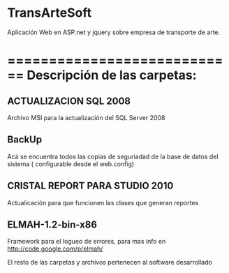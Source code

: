 TransArteSoft
=============

Aplicación Web en ASP.net y jquery sobre empresa de transporte de arte. 

============================
Descripción de las carpetas:
============================
ACTUALIZACION SQL 2008 
----------------------

Archivo MSI para la actualización del SQL Server 2008

BackUp 
-------

Acá se encuentra todos las copias de seguriadad de la base de datos del sistema ( configurable desde el web.config)

CRISTAL REPORT PARA STUDIO 2010
--------------------------------
Actualicación para que funcionen las clases que generan reportes

ELMAH-1.2-bin-x86
-----------------
Framework para el logueo de errores, para mas info en http://code.google.com/p/elmah/

El resto de las carpetas y archivos pertenecen al software desarrollado


